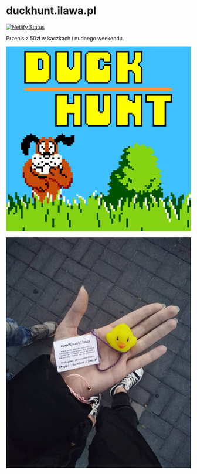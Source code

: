 # duckhunt.ilawa.pl
[![Netlify Status](https://api.netlify.com/api/v1/badges/4b06e8ba-2f84-4636-9d48-981c79380964/deploy-status)](https://app.netlify.com/sites/duckhunt-ilawa/deploys)

Przepis z 50zł w kaczkach i nudnego weekendu.


![showcase](https://raw.githubusercontent.com/yasiupl/duckhunt/master/dh.jpg)


![showcase](https://raw.githubusercontent.com/yasiupl/duckhunt/master/found/found001.jpg)
